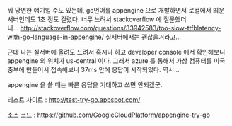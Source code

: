 뭐 당연한 얘기일 수도 있는데, go언어를 appengine 으로 개발하면서 로컬에서 띄운 서버인데도 1초 정도 걸렸다. 너무 느려서 stackoverflow 에 질문했더니... <a href="http://stackoverflow.com/questions/33942583/too-slow-ttfblatency-with-go-language-in-appengine/" class="uri" class="tx-link">http://stackoverflow.com/questions/33942583/too-slow-ttfblatency-with-go-language-in-appengine/</a> 실서버에서는 괜찮을거라고...

근데 나는 실서버에 올려도 느려서 혹시나 하고 developer console 에서 확인해보니 appengine 의 위치가 us-central 이다. 그래서 azure 를 통해서 가상 컴퓨터를 미국 중부에 만들어서 접속해보니 37ms 안에 응답이 시작되었다. 역시...

appengine 을 쓸 때는 빠른 응답을 기대하고 쓰면 안되겠군.

테스트 사이트 : <a href="http://test-try-go.appspot.com/" class="uri" class="tx-link">http://test-try-go.appspot.com/</a>

소스 코드 : <a href="https://github.com/GoogleCloudPlatform/appengine-try-go" class="uri" class="tx-link">https://github.com/GoogleCloudPlatform/appengine-try-go</a>


